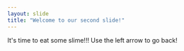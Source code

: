 ```yaml
---
layout: slide
title: "Welcome to our second slide!"
---
```

It's time to eat some slime!!!
Use the left arrow to go back!
